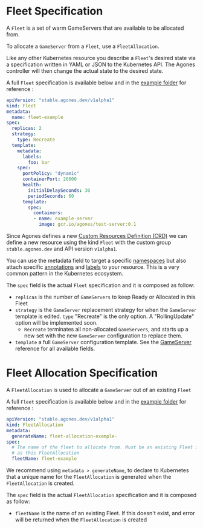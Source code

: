 # Fleet Specification

A `Fleet` is a set of warm GameServers that are available to be allocated from.

To allocate a `GameServer` from a `Fleet`, use a `FleetAllocation`.

Like any other Kubernetes resource you describe a `Fleet`'s desired state via a specification written in YAML or JSON to the Kubernetes API. The Agones controller will then change the actual state to the desired state.

A full `Fleet` specification is available below and in the [example folder](../examples/fleet.yaml) for reference :

```yaml
apiVersion: "stable.agones.dev/v1alpha1"
kind: Fleet
metadata:
  name: fleet-example
spec:
  replicas: 2
  strategy:
    type: Recreate  
  template:
    metadata:
      labels:
        foo: bar
    spec:
      portPolicy: "dynamic"
      containerPort: 26000
      health:
        initialDelaySeconds: 30
        periodSeconds: 60
      template:
        spec:
          containers:
          - name: example-server
            image: gcr.io/agones/test-server:0.1
```

Since Agones defines a new 
[Custom Resources Definition (CRD)](https://kubernetes.io/docs/concepts/api-extension/custom-resources/) 
we can define a new resource using the kind `Fleet` with the custom group `stable.agones.dev` and API 
version `v1alpha1`.

You can use the metadata field to target a specific 
[namespaces](https://kubernetes.io/docs/concepts/overview/working-with-objects/namespaces/) but also 
attach specific [annotations](https://kubernetes.io/docs/concepts/overview/working-with-objects/annotations/) 
and [labels](https://kubernetes.io/docs/concepts/overview/working-with-objects/labels/) to your resource. 
This is a very common pattern in the Kubernetes ecosystem.

The `spec` field is the actual `Fleet` specification and it is composed as follow:

- `replicas` is the number of `GameServers` to keep Ready or Allocated in this Fleet
- `strategy` is the `GameServer` replacement strategy for when the `GameServer` template is edited.
  `type` "Recreate" is the only option. A "RollingUpdate" option will be implemented soon.  
  - `Recreate` terminates all non-allocated `GameServers`, and starts up a new set with
  the new `GameServer` configuration to replace them.
- `template` a full `GameServer` configuration template.
   See the [GameServer](./gameserver_spec.md) reference for all available fields.

# Fleet Allocation Specification

A `FleetAllocation` is used to allocate a `GameServer` out of an existing `Fleet`

A full `Fleet` specification is available below and in the 
[example folder](../examples/fleetallocation.yaml) for reference :

```yaml
apiVersion: "stable.agones.dev/v1alpha1"
kind: FleetAllocation
metadata:
  generateName: fleet-allocation-example-
spec:
  # The name of the fleet to allocate from. Must be an existing Fleet in the same namespace
  # as this FleetAllocation
  fleetName: fleet-example
```

We recommend using `metadata > generateName`, to declare to Kubernetes that a unique
name for the `FleetAllocation` is generated when the `FleetAllocation` is created.

The `spec` field is the actual `FleetAllocation` specification and it is composed as follow:

- `fleetName` is the name of an existing Fleet. If this doesn't exist, and error will be returned
  when the `FleetAllocation` is created